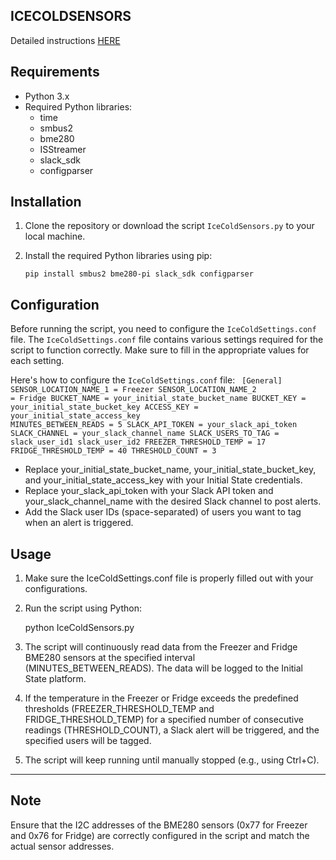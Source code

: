 ICECOLDSENSORS
--------------------------------------
Detailed instructions [HERE](https://sethmorrow.com/sensors/)

Requirements
------------
- Python 3.x
- Required Python libraries:
  - time
  - smbus2
  - bme280
  - ISStreamer
  - slack_sdk
  - configparser

Installation
------------
1. Clone the repository or download the script `IceColdSensors.py` to your local machine.

2. Install the required Python libraries using pip:

   `pip install smbus2 bme280-pi slack_sdk configparser`

Configuration
-------------
Before running the script, you need to configure the `IceColdSettings.conf` file. The `IceColdSettings.conf` file contains various settings required for the script to function correctly. Make sure to fill in the appropriate values for each setting.

Here's how to configure the `IceColdSettings.conf` file:
<code>
[General]
SENSOR_LOCATION_NAME_1 = Freezer
SENSOR_LOCATION_NAME_2 = Fridge
BUCKET_NAME = your_initial_state_bucket_name
BUCKET_KEY = your_initial_state_bucket_key
ACCESS_KEY = your_initial_state_access_key
MINUTES_BETWEEN_READS = 5
SLACK_API_TOKEN = your_slack_api_token
SLACK_CHANNEL = your_slack_channel_name
SLACK_USERS_TO_TAG = slack_user_id1 slack_user_id2
FREEZER_THRESHOLD_TEMP = 17
FRIDGE_THRESHOLD_TEMP = 40
THRESHOLD_COUNT = 3
</code>
- Replace your_initial_state_bucket_name, your_initial_state_bucket_key, and your_initial_state_access_key with your Initial State credentials.
- Replace your_slack_api_token with your Slack API token and your_slack_channel_name with the desired Slack channel to post alerts.
- Add the Slack user IDs (space-separated) of users you want to tag when an alert is triggered.

Usage
-----
1. Make sure the IceColdSettings.conf file is properly filled out with your configurations.

2. Run the script using Python:

   python IceColdSensors.py

3. The script will continuously read data from the Freezer and Fridge BME280 sensors at the specified interval (MINUTES_BETWEEN_READS). The data will be logged to the Initial State platform.

4. If the temperature in the Freezer or Fridge exceeds the predefined thresholds (FREEZER_THRESHOLD_TEMP and FRIDGE_THRESHOLD_TEMP) for a specified number of consecutive readings (THRESHOLD_COUNT), a Slack alert will be triggered, and the specified users will be tagged.

5. The script will keep running until manually stopped (e.g., using Ctrl+C).

----
Note
----
Ensure that the I2C addresses of the BME280 sensors (0x77 for Freezer and 0x76 for Fridge) are correctly configured in the script and match the actual sensor addresses.
